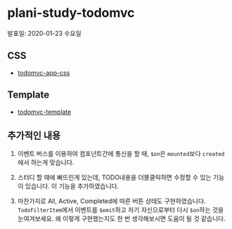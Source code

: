 # plani-study-todomvc

발표일: 2020-01-23 수요일

## CSS

- [todomvc-app-css](https://github.com/tastejs/todomvc-app-css)

## Template

- [todomvc-template](https://github.com/tastejs/todomvc-app-template/blob/master/index.html)

## 추가적인 내용

1. 이벤트 버스를 이용하여 컴포넌트간에 통신을 할 때, `$on`은 `mounted`보다 `created`에서 하는게 맞습니다.

2. 스터디 할 때에 빠뜨린게 있는데, TODO내용을 더블클릭하면 수정할 수 있는 기능이 있습니다. 이 기능을 추가하였습니다.

3. 마찬가지로 All, Active, Completed에 따른 버튼 상태도 구현하였습니다. `TodoFilterItem`에서 이벤트를 `$emit`하고 자기 자신으로부터 다시 `$on`하는 것을 눈여겨보세요. 왜 이렇게 구현했는지도 한 번 생각해보시면 도움이 될 것 같습니다.
